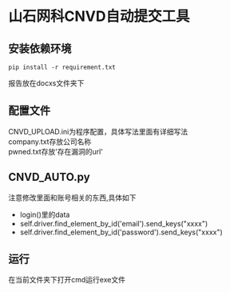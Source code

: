 # 山石网科CNVD自动提交工具
## 安装依赖环境

```shell
pip install -r requirement.txt
```

报告放在docxs文件夹下
## 配置文件

CNVD_UPLOAD.ini为程序配置，具体写法里面有详细写法  
company.txt存放公司名称  
pwned.txt存放'存在漏洞的url'  
 
## CNVD_AUTO.py
注意修改里面和账号相关的东西,具体如下  
+ login()里的data
+ self.driver.find_element_by_id('email').send_keys("xxxx")
+ self.driver.find_element_by_id('password').send_keys("xxxx")

## 运行 
在当前文件夹下打开cmd运行exe文件
